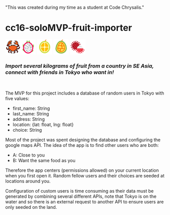 "This was created during my time as a student at Code Chrysalis."

# cc16-soloMVP-fruit-importer

![](src/icons/crab.png)![](src/icons/dragonfruit.png)
![](src/icons/durian.png)
![](src/icons/jackfruit.png)
![](src/icons/rambutan.png)
&nbsp;

### _Import several kilograms of fruit from a country in SE Asia, connect with friends in Tokyo who want in!_

&nbsp;

The MVP for this project includes a database of random users in Tokyo with five values:

- first_name: String
- last_name: String
- address: String
- location: {lat: float, lng: float}
- choice: String

Most of the project was spent designing the database and configuring the google maps API. The idea of the app is to find other users who are both:

- A: Close to you
- B: Want the same food as you

Therefore the app centers (permissions allowed) on your current location when you first open it. Random fellow users and their choices are seeded at locations around you.

Configuration of custom users is time consuming as their data must be generated by combining several different APIs, note that Tokyo is on the water and so there is an external request to another API to ensure users are only seeded on the land.

